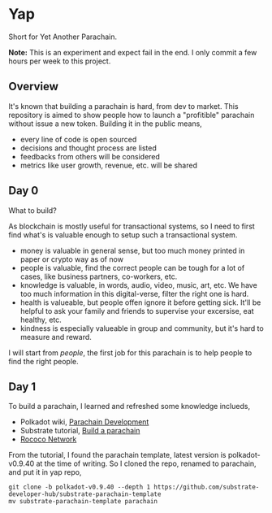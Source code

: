 # Yap

Short for Yet Another Parachain.

**Note:**
This is an experiment and expect fail in the end. I only commit a few hours per week to this project.

## Overview

It's known that building a parachain is hard, from dev to market. This repository is aimed to show people how to launch a "profitible" parachain without issue a new token. Building it in the public means,

- every line of code is open sourced
- decisions and thought process are listed
- feedbacks from others will be considered
- metrics like user growth, revenue, etc. will be shared

## Day 0

What to build?

As blockchain is mostly useful for transactional systems, so I need to first find what's is valuable enough to setup such a transactional system. 
- money is valuable in general sense, but too much money printed in paper or crypto way as of now
- people is valuable, find the correct people can be tough for a lot of cases, like business partners, co-workers, etc.
- knowledge is valuable, in words, audio, video, music, art, etc. We have too much information in this digital-verse, filter the right one is hard.
- health is valueable, but people offen ignore it before getting sick. It'll be helpful to ask your family and friends to supervise your excersise, eat healthy, etc.
- kindness is especially valueable in group and community, but it's hard to measure and reward.

I will start from *people*, the first job for this parachain is to help people to find the right people.

## Day 1

To build a parachain, I learned and refreshed some knowledge inclueds,
- Polkadot wiki, [Parachain Development](https://wiki.polkadot.network/docs/build-pdk)
- Substrate tutorial, [Build a parachain](https://docs.substrate.io/tutorials/build-a-parachain/)
- [Rococo Network](https://substrate.io/developers/rococo-network/)

From the tutorial, I found the parachain template, latest version is polkadot-v0.9.40 at the time of writing. So I cloned the repo, renamed to parachain, and put it in yap repo,

```shell
git clone -b polkadot-v0.9.40 --depth 1 https://github.com/substrate-developer-hub/substrate-parachain-template
mv substrate-parachain-template parachain
```



